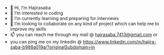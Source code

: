 - 👋 Hi, I’m Hajirasaba
- 👀 I’m interested in coding 
- 🌱 I’m currently learning and preparing for interviews
- 💞️ I’m looking to collaborate on any kind of project which can help me to improve my skills
- 📫 you can reach me through my mail @ hajrasaba.7413@gmail.com or 
- you can ping me on my linkedin @ https://www.linkedin.com/in/hajira-saba-b988a019a/?originalSubdomain=in

<!---
hajirasaba/hajirasaba is a ✨ special ✨ repository because its `README.md` (this file) appears on your GitHub profile.
You can click the Preview link to take a look at your changes.
--->
